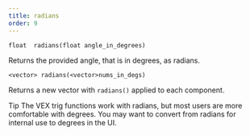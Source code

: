 ```yaml
---
title: radians
order: 9
---
```

`float  radians(float angle_in_degrees)`

Returns the provided angle, that is in degrees, as radians.

`<vector> radians(<vector>nums_in_degs)`

Returns a new vector with `radians()` applied to each component.

Tip
The VEX trig functions work with radians, but most users are more comfortable with degrees. You may want to convert from radians for internal use to degrees in the UI.
